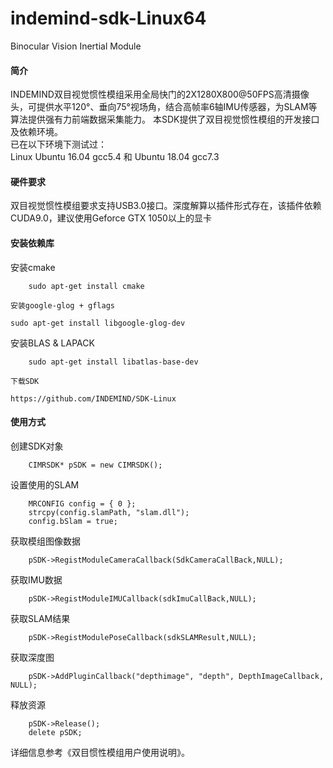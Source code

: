 # indemind-sdk-Linux64
Binocular Vision Inertial Module

#### 简介  

INDEMIND双目视觉惯性模组采用全局快门的2X1280X800@50FPS高清摄像头，可提供水平120°、垂向75°视场角，结合高帧率6轴IMU传感器，为SLAM等算法提供强有力前端数据采集能力。
本SDK提供了双目视觉惯性模组的开发接口及依赖环境。  
已在以下环境下测试过：  
Linux Ubuntu 16.04 gcc5.4 和 Ubuntu 18.04 gcc7.3

#### 硬件要求  
双目视觉惯性模组要求支持USB3.0接口。深度解算以插件形式存在，该插件依赖CUDA9.0，建议使用Geforce GTX 1050以上的显卡

#### 安装依赖库
安装cmake
~~~
    sudo apt-get install cmake
    
安装google-glog + gflags
~~~
    sudo apt-get install libgoogle-glog-dev
    
安装BLAS & LAPACK
~~~
    sudo apt-get install libatlas-base-dev

下载SDK
~~~
    https://github.com/INDEMIND/SDK-Linux

#### 使用方式  
创建SDK对象  
~~~
    CIMRSDK* pSDK = new CIMRSDK();  
~~~
设置使用的SLAM  
~~~
    MRCONFIG config = { 0 };
    strcpy(config.slamPath, "slam.dll");
    config.bSlam = true;
~~~
获取模组图像数据
~~~
    pSDK->RegistModuleCameraCallback(SdkCameraCallBack,NULL);
~~~
获取IMU数据
~~~
    pSDK->RegistModuleIMUCallback(sdkImuCallBack,NULL);
~~~
获取SLAM结果
~~~
    pSDK->RegistModulePoseCallback(sdkSLAMResult,NULL);
~~~
获取深度图
~~~
    pSDK->AddPluginCallback("depthimage", "depth", DepthImageCallback, NULL);
~~~
释放资源
~~~
    pSDK->Release();
    delete pSDK;
~~~

详细信息参考《双目惯性模组用户使用说明》。